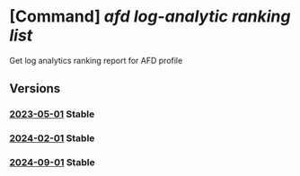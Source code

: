 # [Command] _afd log-analytic ranking list_

Get log analytics ranking report for AFD profile

## Versions

### [2023-05-01](/Resources/mgmt-plane/L3N1YnNjcmlwdGlvbnMve30vcmVzb3VyY2Vncm91cHMve30vcHJvdmlkZXJzL21pY3Jvc29mdC5jZG4vcHJvZmlsZXMve30vZ2V0bG9nYW5hbHl0aWNzcmFua2luZ3M=/2023-05-01.xml) **Stable**

<!-- mgmt-plane /subscriptions/{}/resourcegroups/{}/providers/microsoft.cdn/profiles/{}/getloganalyticsrankings 2023-05-01 -->

### [2024-02-01](/Resources/mgmt-plane/L3N1YnNjcmlwdGlvbnMve30vcmVzb3VyY2Vncm91cHMve30vcHJvdmlkZXJzL21pY3Jvc29mdC5jZG4vcHJvZmlsZXMve30vZ2V0bG9nYW5hbHl0aWNzcmFua2luZ3M=/2024-02-01.xml) **Stable**

<!-- mgmt-plane /subscriptions/{}/resourcegroups/{}/providers/microsoft.cdn/profiles/{}/getloganalyticsrankings 2024-02-01 -->

### [2024-09-01](/Resources/mgmt-plane/L3N1YnNjcmlwdGlvbnMve30vcmVzb3VyY2Vncm91cHMve30vcHJvdmlkZXJzL21pY3Jvc29mdC5jZG4vcHJvZmlsZXMve30vZ2V0bG9nYW5hbHl0aWNzcmFua2luZ3M=/2024-09-01.xml) **Stable**

<!-- mgmt-plane /subscriptions/{}/resourcegroups/{}/providers/microsoft.cdn/profiles/{}/getloganalyticsrankings 2024-09-01 -->
